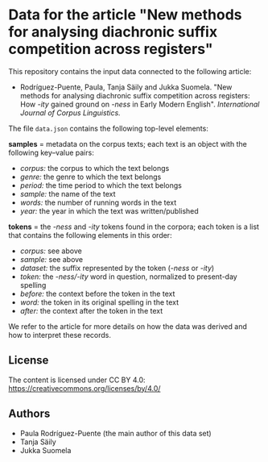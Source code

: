 # Data for the article "New methods for analysing diachronic suffix competition across registers"

This repository contains the input data connected to the following article:

- Rodríguez-Puente, Paula, Tanja Säily and Jukka Suomela. "New methods for analysing diachronic suffix competition across registers: How *-ity* gained ground on *-ness* in Early Modern English". *International Journal of Corpus Linguistics.*

The file `data.json` contains the following top-level elements:

**samples** = metadata on the corpus texts; each text is an object with the following key–value pairs:

- *corpus:* the corpus to which the text belongs
- *genre:* the genre to which the text belongs
- *period:* the time period to which the text belongs
- *sample:* the name of the text
- *words:* the number of running words in the text
- *year:* the year in which the text was written/published

**tokens** = the *-ness* and *-ity* tokens found in the corpora; each token is a list that contains the following elements in this order:

- *corpus:* see above
- *sample:* see above
- *dataset:* the suffix represented by the token (*-ness* or *-ity*)
- *token:* the *-ness/-ity* word in question, normalized to present-day spelling
- *before:* the context before the token in the text
- *word:* the token in its original spelling in the text
- *after:* the context after the token in the text

We refer to the article for more details on how the data was derived and how to interpret these records.


## License

The content is licensed under CC BY 4.0:
https://creativecommons.org/licenses/by/4.0/


## Authors

- Paula Rodríguez-Puente (the main author of this data set)
- Tanja Säily
- Jukka Suomela
